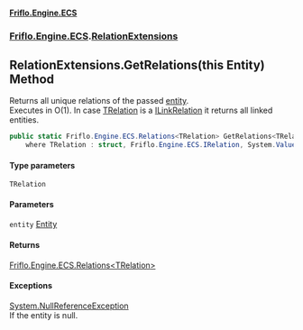 #### [Friflo.Engine.ECS](index.md 'index')
### [Friflo.Engine.ECS](Friflo.Engine.ECS.md 'Friflo.Engine.ECS').[RelationExtensions](RelationExtensions.md 'Friflo.Engine.ECS.RelationExtensions')

## RelationExtensions.GetRelations<TRelation>(this Entity) Method

Returns all unique relations of the passed [entity](RelationExtensions.GetRelations_TRelation_(thisEntity).md#Friflo.Engine.ECS.RelationExtensions.GetRelations_TRelation_(thisFriflo.Engine.ECS.Entity).entity 'Friflo.Engine.ECS.RelationExtensions.GetRelations<TRelation>(this Friflo.Engine.ECS.Entity).entity').<br/>
Executes in O(1). In case [TRelation](RelationExtensions.GetRelations_TRelation_(thisEntity).md#Friflo.Engine.ECS.RelationExtensions.GetRelations_TRelation_(thisFriflo.Engine.ECS.Entity).TRelation 'Friflo.Engine.ECS.RelationExtensions.GetRelations<TRelation>(this Friflo.Engine.ECS.Entity).TRelation') is a [ILinkRelation](ILinkRelation.md 'Friflo.Engine.ECS.ILinkRelation') it returns all linked entities.

```csharp
public static Friflo.Engine.ECS.Relations<TRelation> GetRelations<TRelation>(this Friflo.Engine.ECS.Entity entity)
    where TRelation : struct, Friflo.Engine.ECS.IRelation, System.ValueType, System.ValueType;
```
#### Type parameters

<a name='Friflo.Engine.ECS.RelationExtensions.GetRelations_TRelation_(thisFriflo.Engine.ECS.Entity).TRelation'></a>

`TRelation`
#### Parameters

<a name='Friflo.Engine.ECS.RelationExtensions.GetRelations_TRelation_(thisFriflo.Engine.ECS.Entity).entity'></a>

`entity` [Entity](Entity.md 'Friflo.Engine.ECS.Entity')

#### Returns
[Friflo.Engine.ECS.Relations&lt;](Relations_TRelation_.md 'Friflo.Engine.ECS.Relations<TRelation>')[TRelation](RelationExtensions.GetRelations_TRelation_(thisEntity).md#Friflo.Engine.ECS.RelationExtensions.GetRelations_TRelation_(thisFriflo.Engine.ECS.Entity).TRelation 'Friflo.Engine.ECS.RelationExtensions.GetRelations<TRelation>(this Friflo.Engine.ECS.Entity).TRelation')[&gt;](Relations_TRelation_.md 'Friflo.Engine.ECS.Relations<TRelation>')

#### Exceptions

[System.NullReferenceException](https://docs.microsoft.com/en-us/dotnet/api/System.NullReferenceException 'System.NullReferenceException')  
If the entity is null.